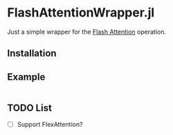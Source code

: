 # FlashAttentionWrapper.jl

Just a simple wrapper for the [Flash Attention](https://github.com/Dao-AILab/flash-attention) operation.

## Installation

## Example

```
```

## TODO List

- [ ] Support FlexAttention?